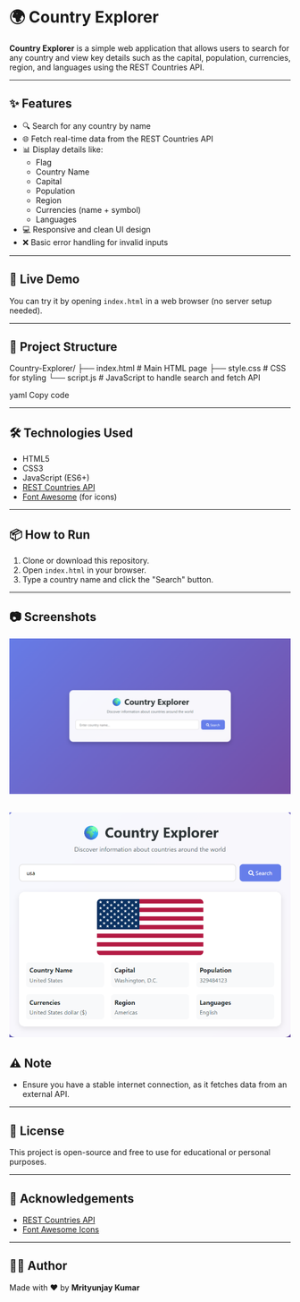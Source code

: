 # 🌍 Country Explorer

**Country Explorer** is a simple web application that allows users to search for any country and view key details such as the capital, population, currencies, region, and languages using the REST Countries API.

---

## ✨ Features

- 🔍 Search for any country by name
- 🌐 Fetch real-time data from the REST Countries API
- 📊 Display details like:
  - Flag
  - Country Name
  - Capital
  - Population
  - Region
  - Currencies (name + symbol)
  - Languages
- 💻 Responsive and clean UI design
- ❌ Basic error handling for invalid inputs

---

## 🚀 Live Demo

You can try it by opening `index.html` in a web browser (no server setup needed).

---

## 📁 Project Structure

Country-Explorer/
├── index.html # Main HTML page
├── style.css # CSS for styling
└── script.js # JavaScript to handle search and fetch API

yaml
Copy code

---

## 🛠️ Technologies Used

- HTML5
- CSS3
- JavaScript (ES6+)
- [REST Countries API](https://restcountries.com/)
- [Font Awesome](https://fontawesome.com/) (for icons)

---

## 📦 How to Run

1. Clone or download this repository.
2. Open `index.html` in your browser.
3. Type a country name and click the "Search" button.

---

## 📷 Screenshots

![UI Screenshot](https://github.com/mrityu12/Country-Explorer/blob/main/Screenshot%202025-07-12%20120511.png)

![UI Screenshot](https://github.com/mrityu12/Country-Explorer/blob/main/Screenshot%202025-07-12%20120539.png)
---

## ⚠️ Note

- Ensure you have a stable internet connection, as it fetches data from an external API.

---

## 📝 License

This project is open-source and free to use for educational or personal purposes.

---

## 🙌 Acknowledgements

- [REST Countries API](https://restcountries.com/)
- [Font Awesome Icons](https://fontawesome.com/)

---

## 👨‍💻 Author

Made with ❤️ by **Mrityunjay Kumar**
